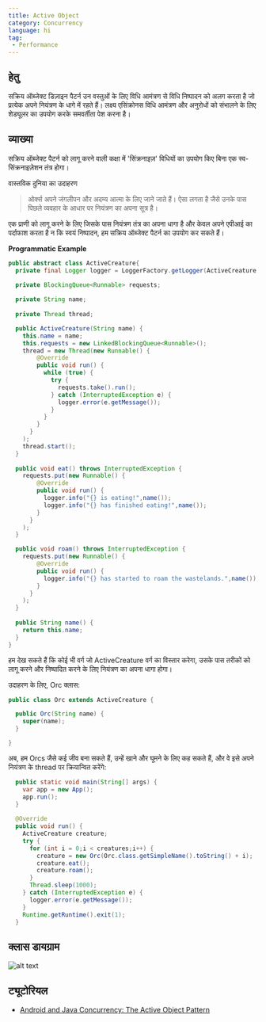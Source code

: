 ```yaml
---
title: Active Object
category: Concurrency
language: hi
tag:
 - Performance
---
```


## हेतु

सक्रिय ऑब्जेक्ट डिज़ाइन पैटर्न उन वस्तुओं के लिए विधि आमंत्रण से विधि निष्पादन को अलग करता है जो प्रत्येक अपने नियंत्रण के धागे में रहते हैं। लक्ष्य एसिंक्रोनस विधि आमंत्रण और अनुरोधों को संभालने के लिए शेड्यूलर का उपयोग करके समवर्तीता पेश करना है।

## व्याख्या

सक्रिय ऑब्जेक्ट पैटर्न को लागू करने वाली कक्षा में 'सिंक्रनाइज़' विधियों का उपयोग किए बिना एक स्व-सिंक्रनाइज़ेशन तंत्र होगा।

वास्तविक दुनिया का उदाहरण

> ओर्क्स अपने जंगलीपन और अदम्य आत्मा के लिए जाने जाते हैं। ऐसा लगता है जैसे उनके पास पिछले व्यवहार के आधार पर नियंत्रण का अपना सूत्र है।

एक प्राणी को लागू करने के लिए जिसके पास नियंत्रण तंत्र का अपना धागा है और केवल अपने एपीआई का पर्दाफाश करता है न कि स्वयं निष्पादन, हम सक्रिय ऑब्जेक्ट पैटर्न का उपयोग कर सकते हैं।

**Programmatic Example**

```java
public abstract class ActiveCreature{
  private final Logger logger = LoggerFactory.getLogger(ActiveCreature.class.getName());

  private BlockingQueue<Runnable> requests;
  
  private String name;
  
  private Thread thread;

  public ActiveCreature(String name) {
    this.name = name;
    this.requests = new LinkedBlockingQueue<Runnable>();
    thread = new Thread(new Runnable() {
        @Override
        public void run() {
          while (true) {
            try {
              requests.take().run();
            } catch (InterruptedException e) { 
              logger.error(e.getMessage());
            }
          }
        }
      }
    );
    thread.start();
  }
  
  public void eat() throws InterruptedException {
    requests.put(new Runnable() {
        @Override
        public void run() { 
          logger.info("{} is eating!",name());
          logger.info("{} has finished eating!",name());
        }
      }
    );
  }

  public void roam() throws InterruptedException {
    requests.put(new Runnable() {
        @Override
        public void run() { 
          logger.info("{} has started to roam the wastelands.",name());
        }
      }
    );
  }
  
  public String name() {
    return this.name;
  }
}
```

हम देख सकते हैं कि कोई भी वर्ग जो ActiveCreature वर्ग का विस्तार करेगा, उसके पास तरीकों को लागू करने और निष्पादित करने के लिए नियंत्रण का अपना धागा होगा।

उदाहरण के लिए, Orc क्लास:

```java
public class Orc extends ActiveCreature {

  public Orc(String name) {
    super(name);
  }

}
```

अब, हम Orcs जैसे कई जीव बना सकते हैं, उन्हें खाने और घूमने के लिए कह सकते हैं, और वे इसे अपने नियंत्रण के thread पर क्रियान्वित करेंगे:

```java
  public static void main(String[] args) {  
    var app = new App();
    app.run();
  }
  
  @Override
  public void run() {
    ActiveCreature creature;
    try {
      for (int i = 0;i < creatures;i++) {
        creature = new Orc(Orc.class.getSimpleName().toString() + i);
        creature.eat();
        creature.roam();
      }
      Thread.sleep(1000);
    } catch (InterruptedException e) {
      logger.error(e.getMessage());
    }
    Runtime.getRuntime().exit(1);
  }
```

## क्लास डायग्राम

![alt text](../../../active-object/etc/active-object.urm.png "Active Object class diagram")

## ट्यूटोरियल

* [Android and Java Concurrency: The Active Object Pattern](https://www.youtube.com/watch?v=Cd8t2u5Qmvc)